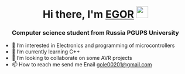 
<h1 align="center">Hi there, I'm <a href="https://vk.com/insomniaofme" target="_blank">EGOR</a> 
<img src="https://github.com/blackcater/blackcater/raw/main/images/Hi.gif" height="32"/></h1>
<h3 align="center">Computer science student from Russia PGUPS University</h3>

- 👀 I’m interested in Electronics and programming of microcontrollers
- 🌱 I’m currently learning С++
- 💞️ I’m looking to collaborate on some AVR projects
- 📫 How to reach me send me Enail gole00201@gmail.com

<!---
gole00201/gole00201 is a ✨ special ✨ repository because its `README.md` (this file) appears on your GitHub profile.
You can click the Preview link to take a look at your changes.
--->
